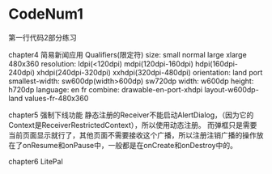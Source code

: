 # CodeNum1
第一行代码2部分练习

chapter4 简易新闻应用
Qualifiers(限定符)
    size: small normal large xlarge 480x360
    resolution: ldpi(<120dpi)
                mdpi(120dpi-160dpi)
                hdpi(160dpi-240dpi)
                xhdpi(240dpi-320dpi)
                xxhdpi(320dpi-480dpi)
    orientation: land port
    smallest-width: sw600dp(width>600dp) sw720dp
    width: w600dp
    height: h720dp
    language: en fr
    combine: drawable-en-port-xhdpi layout-w600dp-land values-fr-480x360

chapter5 强制下线功能
静态注册的Receiver不能启动AlertDialog，（因为它的Context是ReceiverRestrictedContext），所以使用动态注册。
而弹框只是需要当前页面显示就行了，其他页面不需要接收这个广播，所以注册注销广播的操作放在了onResume和onPause中，一般都是在onCreate和onDestroy中的。

chapter6 LitePal